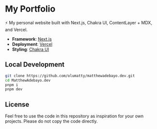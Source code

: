 # My Portfolio

⚡️ My personal website built with Next.js, Chakra UI, ContentLayer + MDX, and Vercel.

- **Framework**: [Next.js](https://nextjs.org/)
- **Deployment**: [Vercel](https://vercel.com)
- **Styling**: [Chakra UI](https://chakra-ui.com)

## Local Development

```bash
git clone https://github.com/olumatty/matthewadebayo.dev.git
cd MatthewAdebayo.dev
pnpm i
pnpm dev
```

## License

Feel free to use the code in this repository as inspiration for your own projects. Please do not copy the code directly.

